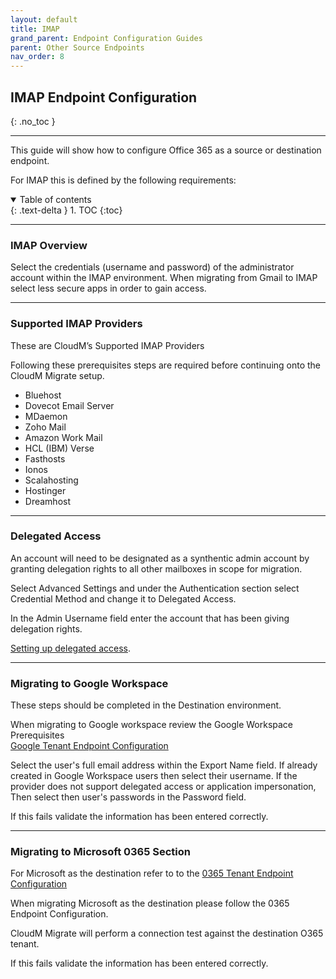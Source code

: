 ```yaml
---
layout: default
title: IMAP
grand_parent: Endpoint Configuration Guides
parent: Other Source Endpoints
nav_order: 8
---
```


## IMAP Endpoint Configuration
{: .no_toc }

---

This guide will show how to configure Office 365 as a source or destination endpoint. 

For IMAP this is defined by the following requirements:

<a name="top"></a>
<details open markdown="block">
  <summary>
    Table of contents
  </summary>
  {: .text-delta }
1. TOC
{:toc}
</details>

---

### IMAP Overview

Select the credentials (username and password) of the administrator account within the IMAP environment. 
When migrating from Gmail to IMAP select less secure apps in order to gain access.

---

### Supported IMAP Providers
These are CloudM’s Supported IMAP Providers 

Following these prerequisites steps are required before continuing onto the CloudM Migrate setup.

-	Bluehost
-	Dovecot Email Server
-	MDaemon
-	Zoho Mail
-	Amazon Work Mail
-	HCL (IBM) Verse
-	Fasthosts
-	Ionos
-	Scalahosting
-	Hostinger
-	Dreamhost

---


### Delegated Access 

An account will need to be designated as a synthentic admin account by granting delegation rights to all other mailboxes in scope for migration.

Select Advanced Settings and under the Authentication section select Credential Method and change it to Delegated Access.

In the Admin Username field enter the account that has been giving delegation rights.

<a href="https://support.microsoft.com/en-us/office/allow-someone-else-to-manage-your-mail-and-calendar-41c40c04-3bd1-4d22-963a-28eafec25926.html#">Setting up delegated access</a>.

---

### Migrating to Google Workspace

These steps should be completed in the Destination environment.

When migrating to Google workspace review the Google Workspace Prerequisites  
<a href="https://cloudm-migrate.github.io/documentation/Endpoint-Configuration-Guides/GoogleTenant.html">Google Tenant Endpoint Configuration</a>

Select the user's full email address within the Export Name field. If already created in Google Workspace users then select their username.
If the provider does not support delegated access or application impersonation, Then select then user's passwords in the Password field.

If this fails validate the information has been entered correctly.

---

### Migrating to Microsoft 0365 Section

For Microsoft as the destination refer to to the <a href="https://cloudm-migrate.github.io/documentation/Endpoint-Configuration-Guides/O365Tenant.html">0365 Tenant Endpoint Configuration</a>

When migrating Microsoft as the destination please follow the 0365 Endpoint Configuration.

CloudM Migrate will perform a connection test against the destination O365 tenant.

If this fails validate the information has been entered correctly.



